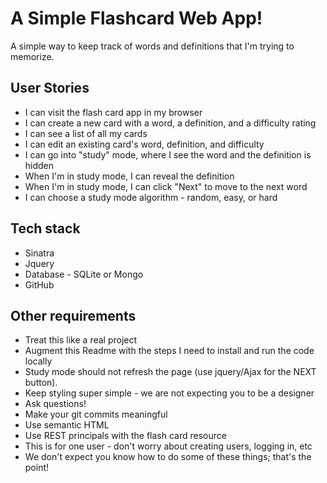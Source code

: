 A Simple Flashcard Web App!
===========================

A simple way to keep track of words and definitions that I'm trying to memorize. 

User Stories
------------

- I can visit the flash card app in my browser
- I can create a new card with a word, a definition, and a difficulty rating
- I can see a list of all my cards
- I can edit an existing card's word, definition, and difficulty
- I can go into "study" mode, where I see the word and the definition is hidden
- When I'm in study mode, I can reveal the definition
- When I'm in study mode, I can click "Next" to move to the next word
- I can choose a study mode algorithm - random, easy, or hard

Tech stack
----------

- Sinatra
- Jquery
- Database - SQLite or Mongo
- GitHub

Other requirements
------------------

- Treat this like a real project
- Augment this Readme with the steps I need to install and run the code locally
- Study mode should not refresh the page (use jquery/Ajax for the NEXT button).
- Keep styling super simple - we are not expecting you to be a designer
- Ask questions!
- Make your git commits meaningful
- Use semantic HTML
- Use REST principals with the flash card resource
- This is for one user - don't worry about creating users, logging in, etc
- We don't expect you know how to do some of these things; that's the point!
